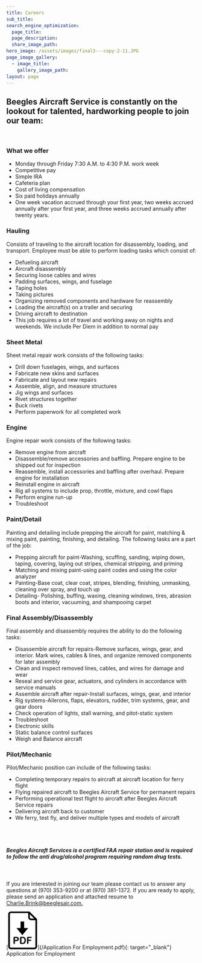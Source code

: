 ```yaml
---
title: Careers
sub_title:
search_engine_optimization:
  page_title:
  page_description:
  share_image_path:
hero_image: /assets/images/final3---copy-2-11.JPG
page_image_gallery:
  - image_title:
    gallery_image_path:
layout: page
---
```


## Beegles Aircraft Service is constantly on the lookout for talented, hardworking people to join our team:

&nbsp;

### What we offer

* Monday through Friday 7:30 A.M. to 4:30 P.M. work week
* Competitive pay
* Simple IRA
* Cafeteria plan
* Cost of living compensation
* Six paid holidays annually
* One week vacation accrued through your first year, two weeks accrued annually after your first year, and three weeks accrued annually after twenty years.

### Hauling

Consists of traveling to the aircraft location for disassembly, loading, and transport. Employee must be able to perform loading tasks which consist of:

* Defueling aircraft
* Aircraft disassembly
* Securing loose cables and wires
* Padding surfaces, wings, and fuselage
* Taping holes
* Taking pictures
* Organizing removed components and hardware for reassembly
* Loading the aircraft(s) on a trailer and securing
* Driving aircraft to destination
* This job requires a lot of travel and working away on nights and weekends. We include Per Diem in addition to normal pay

### Sheet Metal

Sheet metal repair work consists of the following tasks:

* Drill down fuselages, wings, and surfaces
* Fabricate new skins and surfaces
* Fabricate and layout new repairs
* Assemble, align, and measure structures
* Jig wings and surfaces
* Rivet structures together
* Buck rivets
* Perform paperwork for all completed work

### Engine

Engine repair work consists of the following tasks:

* Remove engine from aircraft
* Disassemble/remove accessories and baffling. Prepare engine to be shipped out for inspection
* Reassemble, install accessories and baffling after overhaul. Prepare engine for installation
* Reinstall engine in aircraft
* Rig all systems to include prop, throttle, mixture, and cowl flaps
* Perform engine run-up
* Troubleshoot&nbsp;

### Paint/Detail

Painting and detailing include prepping the aircraft for paint, matching & mixing paint, painting, finishing, and detailing. The following tasks are a part of the job:

* Prepping aircraft for paint-Washing, scuffing, sanding, wiping down, taping, covering, laying out stripes, chemical stripping, and priming
* Matching and mixing paint-using paint codes and using the color analyzer
* Painting-Base coat, clear coat, stripes, blending, finishing, unmasking, cleaning over spray, and touch up
* Detailing- Polishing, buffing, waxing, cleaning windows, tires, abrasion boots and interior, vacuuming, and shampooing carpet

### Final Assembly/Disassembly

Final assembly and disassembly requires the ability to do the following tasks:

* Disassemble aircraft for repairs-Remove surfaces, wings, gear, and interior. Mark wires, cables & lines, and organize removed components for later assembly
* Clean and inspect removed lines, cables, and wires for damage and wear
* Reseal and service gear, actuators, and cylinders in accordance with service manuals
* Assemble aircraft after repair-Install surfaces, wings, gear, and interior
* Rig systems-Ailerons, flaps, elevators, rudder, trim systems, gear, and gear doors
* Check operation of lights, stall warning, and pitot-static system
* Troubleshoot
* Electronic skills
* Static balance control surfaces
* Weigh and Balance aircraft

### Pilot/Mechanic

Pilot/Mechanic position can include of the following tasks:

* Completing temporary repairs to aircraft at aircraft location for ferry flight
* Flying repaired aircraft to Beegles Aircraft Service for permanent repairs
* Performing operational test flight to aircraft after Beegles Aircraft Service repairs
* Delivering aircraft back to customer
* We ferry, test fly, and deliver multiple types and models of aircraft

###### &nbsp;

##### Beegles Aircraft Services is a certified FAA repair station and is required to follow the anti drug/alcohol program requiring random drug tests.

&nbsp;

If you are interested in joining our team please contact us to answer any questions at (970) 353-9200 or at (970) 381-1372. If you are ready to apply, please send an application and attached resume to [Charlie.Brink@beeglesair.com.](mailto:charlie.brink@beeglesair.com)&nbsp;

[![Application for Employment](/assets/images/icons/pdf.svg)](/Application For Employment.pdf){: target="_blank"} Application for Employment